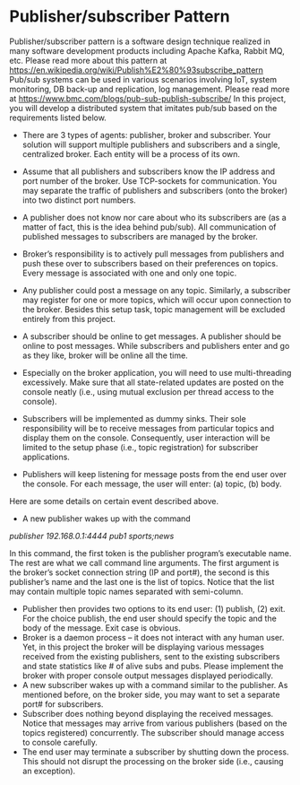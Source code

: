 # Publisher/subscriber Pattern
Publisher/subscriber pattern is a software design technique realized in many software development
products including Apache Kafka, Rabbit MQ, etc. Please read more about this pattern at
https://en.wikipedia.org/wiki/Publish%E2%80%93subscribe_pattern
Pub/sub systems can be used in various scenarios involving IoT, system monitoring, DB back-up and
replication, log management. Please read more at
https://www.bmc.com/blogs/pub-sub-publish-subscribe/
In this project, you will develop a distributed system that imitates pub/sub based on the
requirements listed below.
* There are 3 types of agents: publisher, broker and subscriber. Your solution will support
multiple publishers and subscribers and a single, centralized broker. Each entity will be a
process of its own.
* Assume that all publishers and subscribers know the IP address and port number of the
broker. Use TCP-sockets for communication. You may separate the traffic of publishers
and subscribers (onto the broker) into two distinct port numbers.
* A publisher does not know nor care about who its subscribers are (as a matter of fact,
this is the idea behind pub/sub). All communication of published messages to subscribers
are managed by the broker.
* Broker’s responsibility is to actively pull messages from publishers and push these over
to subscribers based on their preferences on topics. Every message is associated with
one and only one topic.
* Any publisher could post a message on any topic. Similarly, a subscriber may register for
one or more topics, which will occur upon connection to the broker. Besides this setup
task, topic management will be excluded entirely from this project.
* A subscriber should be online to get messages. A publisher should be online to post
messages. While subscribers and publishers enter and go as they like, broker will be
online all the time.

* Especially on the broker application, you will need to use multi-threading excessively.
Make sure that all state-related updates are posted on the console neatly (i.e., using
mutual exclusion per thread access to the console).
* Subscribers will be implemented as dummy sinks. Their sole responsibility will be to
receive messages from particular topics and display them on the console. Consequently,
user interaction will be limited to the setup phase (i.e., topic registration) for subscriber
applications.
* Publishers will keep listening for message posts from the end user over the console. For
each message, the user will enter: (a) topic, (b) body.

Here are some details on certain event described above.
* A new publisher wakes up with the command


_publisher 192.168.0.1:4444 pub1 sports;news_

In this command, the first token is the publisher program’s executable name. The rest are
what we call command line arguments. The first argument is the broker’s socket connection
string (IP and port#), the second is this publisher’s name and the last one is the list of topics.
Notice that the list may contain multiple topic names separated with semi-column.
- Publisher then provides two options to its end user: (1) publish, (2) exit. For the choice
publish, the end user should specify the topic and the body of the message. Exit case is
obvious.
- Broker is a daemon process – it does not interact with any human user. Yet, in this project
the broker will be displaying various messages received from the existing publishers, sent to
the existing subscribers and state statistics like # of alive subs and pubs. Please implement
the broker with proper console output messages displayed periodically.
- A new subscriber wakes up with a command similar to the publisher. As mentioned before,
on the broker side, you may want to set a separate port# for subscribers.
- Subscriber does nothing beyond displaying the received messages. Notice that messages may
arrive from various publishers (based on the topics registered) concurrently. The subscriber
should manage access to console carefully.
- The end user may terminate a subscriber by shutting down the process. This should not
disrupt the processing on the broker side (i.e., causing an exception).